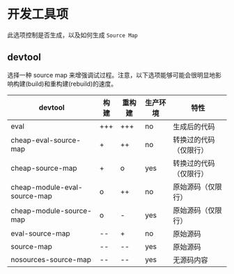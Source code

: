 # 开发工具项

此选项控制是否生成，以及如何生成 `Source Map`  

## devtool

选择一种 source map 来增强调试过程。注意，以下选项能够可能会很明显地影响构建(build)和重构建(rebuild)的速度。

| devtool | 构建 | 重构建 | 生产环境 | 特性 |
| --- | --- | --- | --- | --- | 
| eval | +++ | +++ | no | 生成后的代码 | 
| cheap-eval-source-map | + | ++ | no | 转换过的代码（仅限行）| 
| cheap-source-map | + | o | yes | 转换过的代码（仅限行）| 
| cheap-module-eval-source-map | o | ++ | no | 原始源码（仅限行）| 
| cheap-module-source-map | o | - | yes | 原始源码（仅限行）| 
| eval-source-map | -- | + | no | 原始源码 | 
| source-map | -- | -- | yes | 原始源码 | 
| nosources-source-map | -- | -- | yes | 无源码内容 | 